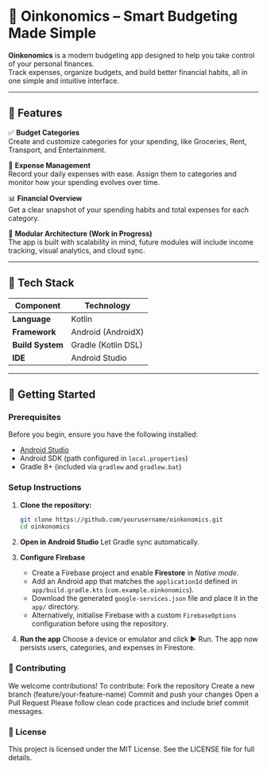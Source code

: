 # 🐷 Oinkonomics – Smart Budgeting Made Simple

**Oinkonomics** is a modern budgeting app designed to help you take control of your personal finances.  
Track expenses, organize budgets, and build better financial habits, all in one simple and intuitive interface.

---

## 🌟 Features

✅ **Budget Categories**  
Create and customize categories for your spending, like Groceries, Rent, Transport, and Entertainment.

💸 **Expense Management**  
Record your daily expenses with ease. Assign them to categories and monitor how your spending evolves over time.

📊 **Financial Overview**  
Get a clear snapshot of your spending habits and total expenses for each category.

🧩 **Modular Architecture (Work in Progress)**  
The app is built with scalability in mind, future modules will include income tracking, visual analytics, and cloud sync.

---

## 🧰 Tech Stack

| Component | Technology |
|------------|-------------|
| **Language** | Kotlin |
| **Framework** | Android (AndroidX) |
| **Build System** | Gradle (Kotlin DSL) |
| **IDE** | Android Studio |

---

## 🚀 Getting Started

### Prerequisites
Before you begin, ensure you have the following installed:
- [Android Studio](https://developer.android.com/studio)
- Android SDK (path configured in `local.properties`)
- Gradle 8+ (included via `gradlew` and `gradlew.bat`)

### Setup Instructions
1. **Clone the repository:**
   ```bash
   git clone https://github.com/yourusername/oinkonomics.git
   cd oinkonomics
2. **Open in Android Studio**
Let Gradle sync automatically.

3. **Configure Firebase**
   - Create a Firebase project and enable **Firestore** in *Native mode*.
   - Add an Android app that matches the `applicationId` defined in `app/build.gradle.kts` (`com.example.oinkonomics`).
   - Download the generated `google-services.json` file and place it in the `app/` directory.
   - Alternatively, initialise Firebase with a custom `FirebaseOptions` configuration before using the repository.

4. **Run the app**
Choose a device or emulator and click ▶️ Run. The app now persists users, categories, and expenses in Firestore.

### 🤝 Contributing
We welcome contributions! To contribute:
Fork the repository
Create a new branch (feature/your-feature-name)
Commit and push your changes
Open a Pull Request
Please follow clean code practices and include brief commit messages.

### 🧾 License
This project is licensed under the MIT License.
See the LICENSE file for full details.
